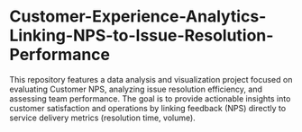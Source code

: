 # Customer-Experience-Analytics-Linking-NPS-to-Issue-Resolution-Performance
This repository features a data analysis and visualization project focused on evaluating Customer NPS, analyzing issue resolution efficiency, and assessing team performance. The goal is to provide actionable insights into customer satisfaction and operations by linking feedback (NPS) directly to service delivery metrics (resolution time, volume).
